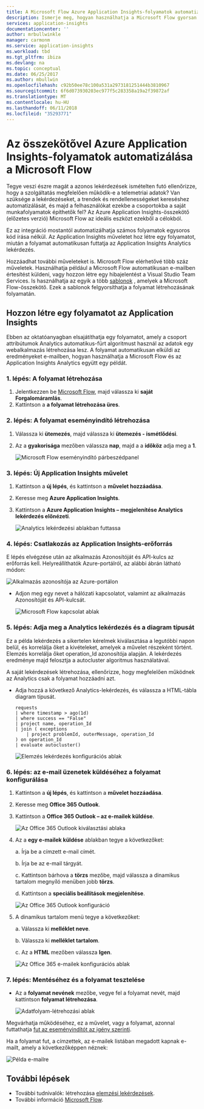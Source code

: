 ```yaml
---
title: A Microsoft Flow Azure Application Insights-folyamatok automatizálása
description: Ismerje meg, hogyan használhatja a Microsoft Flow gyorsan automatizálása ismételhető az Application Insights-összekötő használatával.
services: application-insights
documentationcenter: ''
author: mrbullwinkle
manager: carmonm
ms.service: application-insights
ms.workload: tbd
ms.tgt_pltfrm: ibiza
ms.devlang: na
ms.topic: conceptual
ms.date: 06/25/2017
ms.author: mbullwin
ms.openlocfilehash: c92b50ee78c100a531a2973181251444b3810967
ms.sourcegitcommit: 6f6d073930203ec977f5c283358a19a2f39872af
ms.translationtype: MT
ms.contentlocale: hu-HU
ms.lasthandoff: 06/11/2018
ms.locfileid: "35293771"
---
```

# <a name="automate-azure-application-insights-processes-with-the-connector-for-microsoft-flow"></a>Az összekötővel Azure Application Insights-folyamatok automatizálása a Microsoft Flow

Tegye veszi észre magát a azonos lekérdezések ismételten futó ellenőrizze, hogy a szolgáltatás megfelelően működik-e a telemetriai adatok? Van szüksége a lekérdezéseket, a trendek és rendellenességeket kereséshez automatizálását, és majd a felhasználókat ezekbe a csoportokba a saját munkafolyamatok építhetők fel? Az Azure Application Insights-összekötő (előzetes verzió) Microsoft Flow az ideális eszközt ezekből a célokból.

Ez az integráció mostantól automatizálhatja számos folyamatok egysoros kód írása nélkül. Az Application Insights műveletet hoz létre egy folyamatot, miután a folyamat automatikusan futtatja az Application Insights Analytics lekérdezés. 

Hozzáadhat további műveleteket is. Microsoft Flow elérhetővé több száz műveletek. Használhatja például a Microsoft Flow automatikusan e-mailben értesítést küldeni, vagy hozzon létre egy hibajelentést a Visual Studio Team Services. Is használhatja az egyik a több [sablonok](https://ms.flow.microsoft.com/en-us/connectors/shared_applicationinsights/?slug=azure-application-insights) , amelyek a Microsoft Flow-összekötő. Ezek a sablonok felgyorsíthatja a folyamat létrehozásának folyamatán. 

<!--The Application Insights connector also works with [Azure Power Apps](https://powerapps.microsoft.com/en-us/) and [Azure Logic Apps](https://azure.microsoft.com/services/logic-apps/?v=17.23h). --> 

## <a name="create-a-flow-for-application-insights"></a>Hozzon létre egy folyamatot az Application Insights

Ebben az oktatóanyagban elsajátíthatja egy folyamatot, amely a csoport attribútumok Analytics automatikus-fürt algoritmust használ az adatok egy webalkalmazás létrehozása lesz. A folyamat automatikusan elküldi az eredményeket e-mailben, hogyan használhatja a Microsoft Flow és az Application Insights Analytics együtt egy példát. 

### <a name="step-1-create-a-flow"></a>1. lépés: A folyamat létrehozása
1. Jelentkezzen be [Microsoft Flow](http://flow.microsoft.com), majd válassza ki **saját Forgalomáramlás**.
2. Kattintson a **a folyamat létrehozása üres**.

### <a name="step-2-create-a-trigger-for-your-flow"></a>2. lépés: A folyamat eseményindító létrehozása
1. Válassza ki **ütemezés**, majd válassza ki **ütemezés - ismétlődési**.
2. Az a **gyakorisága** mezőben válassza **nap**, majd a a **időköz** adja meg a **1**.

    ![Microsoft Flow eseményindító párbeszédpanel](./media/app-insights-automate-with-flow/flow1.png)


### <a name="step-3-add-an-application-insights-action"></a>3. lépés: Új Application Insights művelet
1. Kattintson a **új lépés**, és kattintson a **művelet hozzáadása**.
2. Keresse meg **Azure Application Insights**.
3. Kattintson a **Azure Application Insights – megjelenítése Analytics lekérdezés előnézeti**.

    ![Analytics lekérdezési ablakban futtassa](./media/app-insights-automate-with-flow/flow2.png)

### <a name="step-4-connect-to-an-application-insights-resource"></a>4. lépés: Csatlakozás az Application Insights-erőforrás

E lépés elvégzése után az alkalmazás Azonosítóját és API-kulcs az erőforrás kell. Helyreállíthatók Azure-portálról, az alábbi ábrán látható módon:

![Alkalmazás azonosítója az Azure-portálon](./media/app-insights-automate-with-flow/appid.png) 

- Adjon meg egy nevet a hálózati kapcsolatot, valamint az alkalmazás Azonosítóját és API-kulcsát.

    ![Microsoft Flow kapcsolat ablak](./media/app-insights-automate-with-flow/flow3.png)

### <a name="step-5-specify-the-analytics-query-and-chart-type"></a>5. lépés: Adja meg a Analytics lekérdezés és a diagram típusát
Ez a példa lekérdezés a sikertelen kérelmek kiválasztása a legutóbbi napon belül, és korrelálja őket a kivételeket, amelyek a művelet részeként történt. Elemzés korrelálja őket operation_Id azonosítója alapján. A lekérdezés eredménye majd felosztja a autocluster algoritmus használatával. 

A saját lekérdezések létrehozása, ellenőrizze, hogy megfelelően működnek az Analytics csak a folyamat hozzáadni azt.

- Adja hozzá a következő Analytics-lekérdezés, és válassza a HTML-tábla diagram típusát. 

    ```
    requests
    | where timestamp > ago(1d)
    | where success == "False"
    | project name, operation_Id
    | join ( exceptions
        | project problemId, outerMessage, operation_Id
    ) on operation_Id
    | evaluate autocluster()
    ```
    
    ![Elemzés lekérdezés konfigurációs ablak](./media/app-insights-automate-with-flow/flow4.png)

### <a name="step-6-configure-the-flow-to-send-email"></a>6. lépés: az e-mail üzenetek küldéséhez a folyamat konfigurálása

1. Kattintson a **új lépés**, és kattintson a **művelet hozzáadása**.
2. Keresse meg **Office 365 Outlook**.
3. Kattintson a **Office 365 Outlook – az e-mailek küldése**.

    ![Az Office 365 Outlook kiválasztási ablaka](./media/app-insights-automate-with-flow/flow2b.png)

4. Az a **egy e-mailek küldése** ablakban tegye a következőket:

   a. Írja be a címzett e-mail címét.

   b. Írja be az e-mail tárgyát.

   c. Kattintson bárhova a **törzs** mezőbe, majd válassza a dinamikus tartalom megnyíló menüben jobb **törzs**.

   d. Kattintson a **speciális beállítások megjelenítése**.

    ![Az Office 365 Outlook konfiguráció](./media/app-insights-automate-with-flow/flow5.png)

5. A dinamikus tartalom menü tegye a következőket:

    a. Válassza ki **melléklet neve**.

    b. Válassza ki **melléklet tartalom**.
    
    c. Az a **HTML** mezőben válassza **Igen**.

    ![Az Office 365 e-mailek konfigurációs ablak](./media/app-insights-automate-with-flow/flow7.png)

### <a name="step-7-save-and-test-your-flow"></a>7. lépés: Mentéséhez és a folyamat tesztelése
- Az a **folyamat nevének** mezőbe, vegye fel a folyamat nevét, majd kattintson **folyamat létrehozása**.

    ![Adatfolyam-létrehozási ablak](./media/app-insights-automate-with-flow/flow8.png)

Megvárhatja működéséhez, ez a művelet, vagy a folyamat, azonnal futtathatja [fut az eseményindítót az igény szerinti](https://flow.microsoft.com/blog/run-now-and-six-more-services/).

Ha a folyamat fut, a címzettek, az e-mailek listában megadott kapnak e-mailt, amely a következőképpen néznek:

![Példa e-mailre](./media/app-insights-automate-with-flow/flow9.png)


## <a name="next-steps"></a>További lépések

- További tudnivalók: létrehozása [elemzési lekérdezések](app-insights-analytics-using.md).
- További információ [Microsoft Flow](https://ms.flow.microsoft.com).



<!--Link references-->





